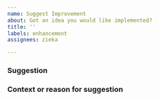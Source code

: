 ```yaml
---
name: Suggest Improvement
about: Got an idea you would like implemented?
title: ''
labels: enhancement
assignees: zieka

---
```


### Suggestion

### Context or reason for suggestion

